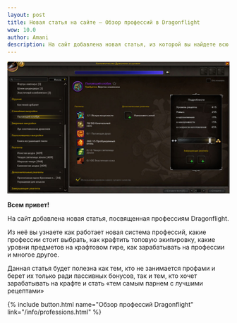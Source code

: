 ```yaml
---
layout: post
title: Новая статья на сайте – Обзор профессий в Dragonflight
wow: 10.0
author: Amani
description: На сайт добавлена новая статья, из которой вы найдете всю самую важную информацию о переработке профессий в Dragonflight. Как работает новая система профессий, какие профессии стоит выбрать, как крафтить топовую экипировку, какие уровни предметов на крафтовом гире, как зарабатывать на профессии и многое другое.
---
```


<p align="center">
    <img src="/assets/img/proftitle.jpg"> 
</p>

**Всем привет!**

На сайт добавлена новая статья, посвященная профессиям Dragonflight.

Из неё вы узнаете как работает новая система профессий, какие профессии стоит выбрать, как крафтить топовую экипировку, какие уровни предметов на крафтовом гире, как зарабатывать на профессии и многое другое.

Данная статья будет полезна как тем, кто не занимается профами и берет их только ради пассивных бонусов, так и тем, кто хочет зарабатывать на крафте и стать «тем самым парнем с лучшими рецептами»

<p></p>

{% include button.html name="Обзор профессий Dragonflight" link="/info/professions.html" %}  

<p></p>
